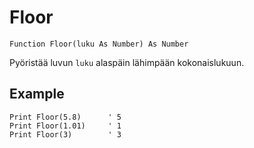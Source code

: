 <!--math-->
Floor
=====

```eppabasic
Function Floor(luku As Number) As Number
```

Pyöristää luvun `luku` alaspäin lähimpään kokonaislukuun.

Example
---------
```eppabasic
Print Floor(5.8)      ' 5
Print Floor(1.01)     ' 1
Print Floor(3)        ' 3
```

